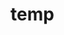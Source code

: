 # temp























































































































































































































































































































































































































































































































































